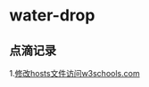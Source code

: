# water-drop 
## 点滴记录
1.[修改hosts文件访问w3schools.com](https://github.com/clydeqin7/water-drop/issues/1)
